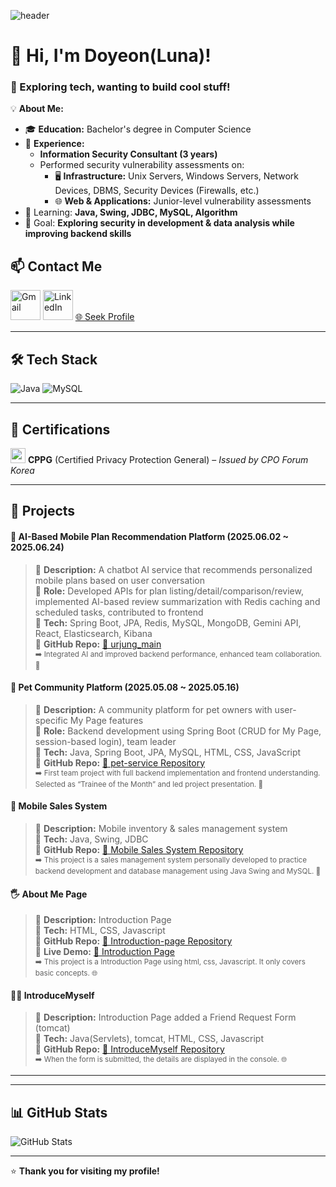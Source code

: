![header](https://capsule-render.vercel.app/api?type=Blur&color=auto&height=300&section=header&text=%F0%9F%8C%B1%20New%20to%20Development%2C%20Backed%20by%20Security!%20%F0%9F%94%90&fontSize=30)





<!--
**doyeonLee-Luna/doyeonLee-Luna** is a ✨ _special_ ✨ repository because its `README.md` (this file) appears on your GitHub profile.

Here are some ideas to get you started:

- 🔭 I’m currently working on ...
- 🌱 I’m currently learning ...
- 👯 I’m looking to collaborate on ...
- 🤔 I’m looking for help with ...
- 💬 Ask me about ...
- 📫 How to reach me: ...
- 😄 Pronouns: ...
- ⚡ Fun fact: ...
-->

# 👋 Hi, I'm Doyeon(Luna)!
### 🚀 Exploring tech, wanting to build cool stuff!  

💡 **About Me:**  
- 🎓 **Education:** Bachelor's degree in Computer Science
- 💼 **Experience:**  
  - **Information Security Consultant (3 years)**  
  - Performed security vulnerability assessments on:  
    - 🖥 **Infrastructure:** Unix Servers, Windows Servers, Network Devices, DBMS, Security Devices (Firewalls, etc.)  
    - 🌐 **Web & Applications:** Junior-level vulnerability assessments  
- 🌱 Learning: **Java, Swing, JDBC, MySQL, Algorithm**  
- 🎯 Goal: **Exploring security in development & data analysis while improving backend skills**

## 📫 Contact Me  
[<img width="48" height="48" src="https://img.icons8.com/color/48/gmail-new.png" alt="Gmail"/>](mailto:plumeedd@gmail.com)  [<img width="48" height="48" src="https://img.icons8.com/color/48/linkedin.png" alt="LinkedIn"/>](https://www.linkedin.com/in/doyeon-lee-1647b8341/) [🌐 Seek Profile](https://www.seek.com.au/profile/doyeon-lee-klj3qQglpv)




---

## 🛠 Tech Stack  
![Java](https://img.shields.io/badge/Java-007396?style=flat-square&logo=java&logoColor=white)   ![MySQL](https://img.shields.io/badge/MySQL-4479A1?style=flat-square&logo=mysql&logoColor=white)  

---

## 📜 Certifications  
[<img width="24" height="24" src="https://img.icons8.com/fluency/24/diploma.png" alt="certificate"/>](https://www.cpoforum.or.kr/) **CPPG** (Certified Privacy Protection General) – *Issued by CPO Forum Korea*


---

## 📌 Projects  
#### 📡 AI-Based Mobile Plan Recommendation Platform (2025.06.02 ~ 2025.06.24)  
> 🔹 **Description:** A chatbot AI service that recommends personalized mobile plans based on user conversation  
> 🔹 **Role:** Developed APIs for plan listing/detail/comparison/review, implemented AI-based review summarization with Redis caching and scheduled tasks, contributed to frontend  
> 🔹 **Tech:** Spring Boot, JPA, Redis, MySQL, MongoDB, Gemini API, React, Elasticsearch, Kibana  
> 🔹 **GitHub Repo:** [🔗 urjung_main](https://github.com/ureca-u1moo2)  
<sub>➡️ Integrated AI and improved backend performance, enhanced team collaboration. 🤝</sub>

#### 🐾 Pet Community Platform (2025.05.08 ~ 2025.05.16)  
> 🔹 **Description:** A community platform for pet owners with user-specific My Page features  
> 🔹 **Role:** Backend development using Spring Boot (CRUD for My Page, session-based login), team leader  
> 🔹 **Tech:** Java, Spring Boot, JPA, MySQL, HTML, CSS, JavaScript  
> 🔹 **GitHub Repo:** [🔗 pet-service Repository](https://github.com/doyeonLee-Luna/pet-service.git)  
<sub>➡️ First team project with full backend implementation and frontend understanding. Selected as “Trainee of the Month” and led project presentation. 🎤</sub>


#### 📱 Mobile Sales System
> 🔹 **Description:** Mobile inventory & sales management system  
> 🔹 **Tech:** Java, Swing, JDBC  
> 🔹 **GitHub Repo:** [🔗 Mobile Sales System Repository](https://github.com/doyeonLee-Luna/Project.git)  
<sub>➡️ This project is a sales management system personally developed to practice backend development and database management using Java Swing and MySQL. 🚀</sub>

#### 🖐 About Me Page
> 🔹 **Description:** Introduction Page  
> 🔹 **Tech:** HTML, CSS, Javascript  
> 🔹 **GitHub Repo:** [🔗 Introduction-page Repository](https://github.com/doyeonLee-Luna/Introduction-page.git)  
> 🔹 **Live Demo:** [🔗 Introduction Page](https://aboutdoyeon.netlify.app/)  
<sub>➡️ This project is a Introduction Page using html, css, Javascript. It only covers basic concepts. 🌐</sub>

#### 👩‍💻 IntroduceMyself
> 🔹 **Description:** Introduction Page added a Friend Request Form (tomcat)  
> 🔹 **Tech:** Java(Servlets), tomcat, HTML, CSS, Javascript  
> 🔹 **GitHub Repo:** [🔗 IntroduceMyself Repository](https://github.com/doyeonLee-Luna/IntroduceMyself.git)   
<sub>➡️ When the form is submitted, the details are displayed in the console. 🌐</sub>
---
---

## 📊 GitHub Stats  
<picture>
  <source media="(prefers-color-scheme: dark)" srcset="https://github-readme-stats.vercel.app/api?username=doyeonLee-Luna&show_icons=true&theme=dark">
  <source media="(prefers-color-scheme: light)" srcset="https://github-readme-stats.vercel.app/api?username=doyeonLee-Luna&show_icons=true&theme=light">
  <img alt="GitHub Stats" src="https://github-readme-stats.vercel.app/api?username=doyeonLee-Luna&show_icons=true&theme=light">
</picture>



---
⭐ **Thank you for visiting my profile!**

